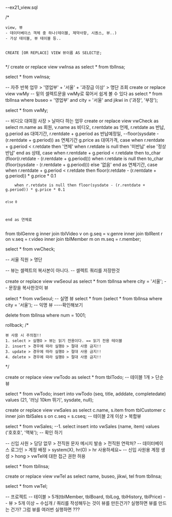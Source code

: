 <p>--ex21_view.sql</p>
<p>/*</p>
<pre><code>view, 뷰
- 데이터베이스 객체 중 하나(테이블, 제약사항, 시퀀스, 뷰..)
- 가상 테이블, 뷰 테이블 등..

CREATE [OR REPLACE] VIEW 뷰이름
AS
SELECT문;</code></pre><p>*/
create or replace view vwInsa
as
select * from tblInsa;</p>
<p>select * from vwInsa;</p>
<p>-- 자주 반복 업무 &gt; '영업부' + '서울' + '과장급 이상' &gt; 명단 조회
create or replace view vwMy -- 밑의 셀렉트문을 vwMy로 묶어서 쉽게  볼 수 있다
as
select
    *
from tblInsa
    where buseo = '영업부' and city = '서울' and jikwi in ('과장', '부장');</p>
<p>select * from vwMy;</p>
<p>-- 비디오 대여점 사장 &gt; 날마다 하는 업무
create or replace view vwCheck
as
select 
    m.name as 회원,
    v.name as 비디오,
    r.rentdate as 언제,
    r.retdate as 반납,
    g.period as 대여기간,
    r.rentdate + g.period as 반납예정일,
    --floor(sysdate - (r.rentdate + g.period)) as 연체기간
    g.price as 대여가격, 
    case
        when r.rentdate + g.period &lt; r.retdate then '연체'
        when r.retdate is null then '미반납'
        else '정상반납'
    end as 상태,
    case
        when r.rentdate + g.period &lt; r.retdate then to_char (floor(r.retdate - (r.rentdate + g.period)))
        when r.retdate is null then to_char (floor(sysdate - (r.rentdate + g.period)))
        else '없음'
    end as 연체기간,
    case
        when r.rentdate + g.period &lt; r.retdate then floor(r.retdate - (r.rentdate + g.period)) * g.price * 0.1</p>
<pre><code>    when r.retdate is null then floor(sysdate - (r.rentdate + g.period)) * g.price * 0.1

    else 0
end as 연체료</code></pre><p>from tblGenre g
    inner join tblVideo v
        on g.seq = v.genre
            inner join tblRent r
                on v.seq = r.video
                    inner join tblMember m
                        on m.seq = r.member;</p>
<p>select * from vwCheck;</p>
<p>-- 서울 직원 &gt; 명단</p>
<p>-- 뷰는 셀렉트의 복사본이 아니다. 
-- 셀렉트 쿼리를 저장한것</p>
<p>create or replace view vwSeoul
as
select * from tblInsa where city = '서울'; -- 문장을 복사한것이 뷰</p>
<p>select * from vwSeoul; -- 실명 뷰
select * from (select * from tblInsa where city = '서울'); -- 익명 뷰 ----확인해보기</p>
<p>delete from tblInsa where num = 1001;</p>
<p>rollback;
/*</p>
<pre><code>뷰 사용 시 주의점!!
1. select &gt; 실행O &gt; 뷰는 읽기 전용이다. == 읽기 전용 테이블
2. insert &gt; 경우에 따라 실행O &gt; 절대 사용 금지!!
3. update &gt; 경우에 따라 실행O &gt; 절대 사용 금지!!
4. delete &gt; 경우에 따라 실행O &gt; 절대 사용 금지!!</code></pre><p>*/</p>
<p>create or replace view vwTodo
as
select * from tblTodo; -- 테이블 1개 &gt; 단순뷰</p>
<p>select * from vwTodo;
insert into vwTodo (seq, title, adddate, completedate)
    values (21, '러닝 10km 뛰기', sysdate, null);</p>
<p>create or replace view vwSales
as
select 
    c.name, s.item
from tblCustomer c
    inner join tblSales s
        on c.seq = s.cseq; -- 테이블 2개 이상 &gt; 복합뷰</p>
<p>select * from vwSales; --1. select
insert into vwSales (name, item) values ('호호호', '맥북'); -- 확인 하기</p>
<p>-- 신입 사원 &gt; 담당 없무 &gt; 전직원 문자 메시지 발송 &gt; 전직원 연락처?
-- 데이터베이스 로그인 &gt; 계정 배정 &gt; system(X), hr(O) &gt; hr 사용하세요~
-- 신입 사원용 계정 생성 &gt; hong &gt; vwTel에 대한 접근 권한 허용 </p>
<p>select * from tblInsa;</p>
<p>create or replace view vwTel
as
select name, buseo, jikwi, tel from tblInsa;</p>
<p>select * from vwTel;</p>
<p>-- 프로젝트
-- 테이블 &gt; 5개(tblMember, tblBoard, tblLog, tblHistory, tblPrice)
-- 뷰 &gt; 5개 이상 ~ 수십개 / 쿼리를 작성해두는 것이 뷰를 만든건가? 실행하면 뷰를 만드는 건가? 그럼 뷰를 여러번 실행하면 ???</p>